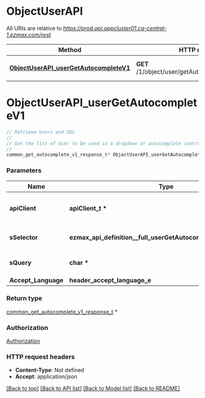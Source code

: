 # ObjectUserAPI

All URIs are relative to *https://prod.api.appcluster01.ca-central-1.ezmax.com/rest*

Method | HTTP request | Description
------------- | ------------- | -------------
[**ObjectUserAPI_userGetAutocompleteV1**](ObjectUserAPI.md#ObjectUserAPI_userGetAutocompleteV1) | **GET** /1/object/user/getAutocomplete/{sSelector} | Retrieve Users and IDs


# **ObjectUserAPI_userGetAutocompleteV1**
```c
// Retrieve Users and IDs
//
// Get the list of User to be used in a dropdown or autocomplete control.
//
common_get_autocomplete_v1_response_t* ObjectUserAPI_userGetAutocompleteV1(apiClient_t *apiClient, ezmax_api_definition__full_userGetAutocompleteV1_sSelector_e sSelector, char * sQuery, header_accept_language_e Accept_Language);
```

### Parameters
Name | Type | Description  | Notes
------------- | ------------- | ------------- | -------------
**apiClient** | **apiClient_t \*** | context containing the client configuration |
**sSelector** | **ezmax_api_definition__full_userGetAutocompleteV1_sSelector_e** | The type of Users to return | 
**sQuery** | **char \*** | Allow to filter the returned results | [optional] 
**Accept_Language** | **header_accept_language_e** |  | [optional] 

### Return type

[common_get_autocomplete_v1_response_t](common_get_autocomplete_v1_response.md) *


### Authorization

[Authorization](../README.md#Authorization)

### HTTP request headers

 - **Content-Type**: Not defined
 - **Accept**: application/json

[[Back to top]](#) [[Back to API list]](../README.md#documentation-for-api-endpoints) [[Back to Model list]](../README.md#documentation-for-models) [[Back to README]](../README.md)


